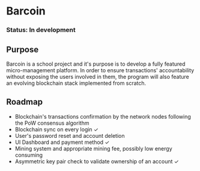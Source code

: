 # Barcoin

### Status: In development

## Purpose

Barcoin is a school project and it's purpose is to develop a fully featured
micro-management platform.
In order to ensure transactions' accountability without exposing the users involved in them,
the program will also feature an evolving blockchain stack implemented from scratch.

## Roadmap

- Blockchain's transactions confirmation by the network nodes following the PoW consensus algorithm
- Blockchain sync on every login ✓ 
- User's password reset and account deletion
- UI Dashboard and payment method ✓ 
- Mining system and appropriate mining fee, possibly low energy consuming
- Asymmetric key pair check to validate ownership of an account ✓ 
